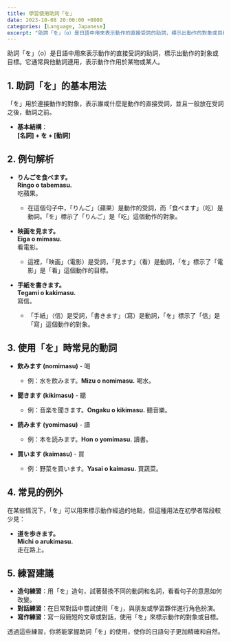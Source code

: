 ```yaml
---
title: 學習使用助詞「を」
date: 2023-10-08 20:00:00 +0800
categories: [Language, Japanese]
excerpt: "助詞「を」（o）是日語中用來表示動作的直接受詞的助詞，標示出動作的對象或目標。"
---
```


助詞「を」（o）是日語中用來表示動作的直接受詞的助詞，標示出動作的對象或目標。它通常與他動詞連用，表示動作作用於某物或某人。

## **1. 助詞「を」的基本用法**
「を」用於連接動作的對象，表示誰或什麼是動作的直接受詞，並且一般放在受詞之後，動詞之前。

- **基本結構**：  
  **[名詞] + を + [動詞]**

## **2. 例句解析**

- **りんごを食べます。**  
  **Ringo o tabemasu.**  
  吃蘋果。  
  - 在這個句子中，「りんご」（蘋果）是動作的受詞，而「食べます」（吃）是動詞。「を」標示了「りんご」是「吃」這個動作的對象。

- **映画を見ます。**  
  **Eiga o mimasu.**  
  看電影。  
  - 這裡，「映画」（電影）是受詞，「見ます」（看）是動詞，「を」標示了「電影」是「看」這個動作的目標。

- **手紙を書きます。**  
  **Tegami o kakimasu.**  
  寫信。  
  - 「手紙」（信）是受詞，「書きます」（寫）是動詞，「を」標示了「信」是「寫」這個動作的對象。

## **3. 使用「を」時常見的動詞**
- **飲みます (nomimasu)** - 喝
  - 例：水を飲みます。**Mizu o nomimasu.** 喝水。
  
- **聞きます (kikimasu)** - 聽
  - 例：音楽を聞きます。**Ongaku o kikimasu.** 聽音樂。

- **読みます (yomimasu)** - 讀
  - 例：本を読みます。**Hon o yomimasu.** 讀書。

- **買います (kaimasu)** - 買
  - 例：野菜を買います。**Yasai o kaimasu.** 買蔬菜。

## **4. 常見的例外**
在某些情況下，「を」可以用來標示動作經過的地點，但這種用法在初學者階段較少見：
- **道を歩きます。**  
  **Michi o arukimasu.**  
  走在路上。

## **5. 練習建議**
- **造句練習**：用「を」造句，試著替換不同的動詞和名詞，看看句子的意思如何改變。
- **對話練習**：在日常對話中嘗試使用「を」，與朋友或學習夥伴進行角色扮演。
- **寫作練習**：寫一段簡短的文章或對話，使用「を」來標示動作的對象或目標。

透過這些練習，你將能掌握助詞「を」的使用，使你的日語句子更加精確和自然。
